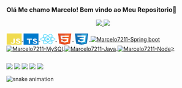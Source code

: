 ### Olá Me chamo Marcelo! Bem vindo ao Meu Repositorio👋

<div align="center">
  <a href="https://github.com/Marcelo7211">
  <img height="180em" src="https://github-readme-stats.vercel.app/api?username=Marcelo7211&show_icons=true&theme=Dark&include_all_commits=true&count_private=true"/>
  <img height="180em" src="https://github-readme-stats.vercel.app/api/top-langs/?username=Marcelo7211&layout=compact&langs_count=7&theme=Dark"/>
</div>
<div style="display: inline_block"><br>
  <img align="center" alt="Marcelo7211-Js" height="30" width="40" src="https://raw.githubusercontent.com/devicons/devicon/master/icons/javascript/javascript-plain.svg">
  <img align="center" alt="Marcelo7211-Ts" height="30" width="40" src="https://raw.githubusercontent.com/devicons/devicon/master/icons/typescript/typescript-plain.svg">
  <img align="center" alt="Marcelo7211-React" height="30" width="40" src="https://raw.githubusercontent.com/devicons/devicon/master/icons/react/react-original.svg">
  <img align="center" alt="Marcelo7211-HTML" height="30" width="40" src="https://raw.githubusercontent.com/devicons/devicon/master/icons/html5/html5-original.svg">
  <img align="center" alt="Marcelo7211-CSS" height="30" width="40" src="https://raw.githubusercontent.com/devicons/devicon/master/icons/css3/css3-original.svg">
  <img align="center" alt="Marcelo7211-Spring boot" height="30" width="40" src="https://img.icons8.com/color/48/000000/spring-logo.png"/>
  <img align="center" alt="Marcelo7211-MySQl" height="30" width="40" src="https://img.icons8.com/ios/50/000000/mysql-logo.png"/>
   <img align="center" alt="Marcelo7211-Java" height="30" width="40" src="https://img.icons8.com/ios/50/000000/java-coffee-cup-logo--v1.png"/>
   <img align="center" alt="Marcelo7211-Node" height="30" width="40" src="https://img.icons8.com/fluency/48/000000/node-js.png"/>>
 
  ##
 
<div> 
  <a href="https://instagram.com/guilherme_vitor_s_s" target="_blank"><img src="https://img.shields.io/badge/-Instagram-%23E4405F?style=for-the-badge&logo=instagram&logoColor=white" target="_blank"></a>
 	<a href="https://www.twitch.tv/guilherme0361" target="_blank"><img src="https://img.shields.io/badge/Twitch-9146FF?style=for-the-badge&logo=twitch&logoColor=white" target="_blank"></a>
 <a href="https://discord.gg/Guilherme0361#6891" target="_blank"><img src="https://img.shields.io/badge/Discord-7289DA?style=for-the-badge&logo=discord&logoColor=white" target="_blank"></a> 
  <a href = "mailto:guilhermevsouza18@gmail.com"><img src="https://img.shields.io/badge/-Gmail-%23333?style=for-the-badge&logo=gmail&logoColor=white" target="_blank"></a>
  <a href="https://www.linkedin.com/in/guilherme-vitor-822a60200" target="_blank"><img src="https://img.shields.io/badge/-LinkedIn-%230077B5?style=for-the-badge&logo=linkedin&logoColor=white" target="_blank"></a> 
 
 ![snake animation](https://github.com/Marcelo7211/Marcelo7211/blob/output/github-contribution-grid-snake.svg)
 
 
</div>
